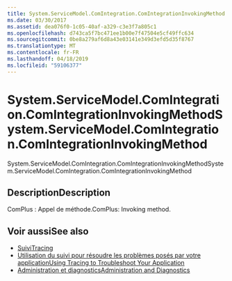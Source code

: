 ```yaml
---
title: System.ServiceModel.ComIntegration.ComIntegrationInvokingMethod
ms.date: 03/30/2017
ms.assetid: dea076f0-1c05-40af-a329-c3e3f7a805c1
ms.openlocfilehash: d743ca5f7bc471ee1b00e7f47504e5cf49ffc634
ms.sourcegitcommit: 0be8a279af6d8a43e03141e349d3efd5d35f8767
ms.translationtype: MT
ms.contentlocale: fr-FR
ms.lasthandoff: 04/18/2019
ms.locfileid: "59106377"
---
```

# <a name="systemservicemodelcomintegrationcomintegrationinvokingmethod"></a><span data-ttu-id="399d3-102">System.ServiceModel.ComIntegration.ComIntegrationInvokingMethod</span><span class="sxs-lookup"><span data-stu-id="399d3-102">System.ServiceModel.ComIntegration.ComIntegrationInvokingMethod</span></span>
<span data-ttu-id="399d3-103">System.ServiceModel.ComIntegration.ComIntegrationInvokingMethod</span><span class="sxs-lookup"><span data-stu-id="399d3-103">System.ServiceModel.ComIntegration.ComIntegrationInvokingMethod</span></span>  
  
## <a name="description"></a><span data-ttu-id="399d3-104">Description</span><span class="sxs-lookup"><span data-stu-id="399d3-104">Description</span></span>  
 <span data-ttu-id="399d3-105">ComPlus : Appel de méthode.</span><span class="sxs-lookup"><span data-stu-id="399d3-105">ComPlus: Invoking method.</span></span>  
  
## <a name="see-also"></a><span data-ttu-id="399d3-106">Voir aussi</span><span class="sxs-lookup"><span data-stu-id="399d3-106">See also</span></span>

- [<span data-ttu-id="399d3-107">Suivi</span><span class="sxs-lookup"><span data-stu-id="399d3-107">Tracing</span></span>](../../../../../docs/framework/wcf/diagnostics/tracing/index.md)
- [<span data-ttu-id="399d3-108">Utilisation du suivi pour résoudre les problèmes posés par votre application</span><span class="sxs-lookup"><span data-stu-id="399d3-108">Using Tracing to Troubleshoot Your Application</span></span>](../../../../../docs/framework/wcf/diagnostics/tracing/using-tracing-to-troubleshoot-your-application.md)
- [<span data-ttu-id="399d3-109">Administration et diagnostics</span><span class="sxs-lookup"><span data-stu-id="399d3-109">Administration and Diagnostics</span></span>](../../../../../docs/framework/wcf/diagnostics/index.md)

